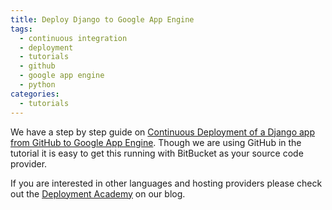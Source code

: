 ```yaml
---
title: Deploy Django to Google App Engine
tags:
  - continuous integration
  - deployment
  - tutorials
  - github
  - google app engine
  - python
categories:
  - tutorials
---
```

We have a step by step guide on [Continuous Deployment of a Django app from GitHub to Google App Engine](http://blog.codeship.com/django-github-continuous-deployment-google-app-engine/). Though we are using GitHub in the tutorial it is easy to get this running with BitBucket as your source code provider.

If you are interested in other languages and hosting providers please check out the [Deployment Academy](http://blog.codeship.com/category/deployment-academy) on our blog.
